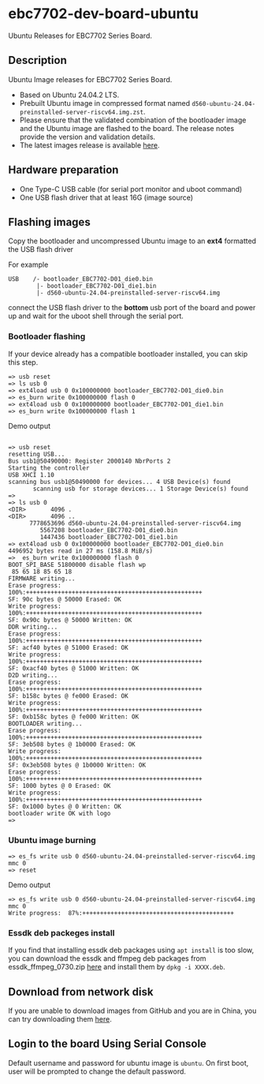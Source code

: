 # ebc7702-dev-board-ubuntu
Ubuntu Releases for EBC7702 Series Board.

## Description

Ubuntu Image releases for EBC7702 Series Board.
- Based on Ubuntu 24.04.2 LTS.
- Prebuilt Ubuntu image in compressed format named `d560-ubuntu-24.04-preinstalled-server-riscv64.img.zst`.
- Please ensure that the validated combination of the bootloader image and the Ubuntu image are flashed to the board. The release notes provide the version and validation details.
- The latest images release is available [here](https://github.com/eswincomputing/ebc7702-dev-board-ubuntu/releases/tag/2025.07.30).

## Hardware preparation
- One Type-C USB cable (for serial port monitor and uboot command)
- One USB flash driver that at least 16G (image source)

## Flashing images
Copy the bootloader and uncompressed Ubuntu image to an **ext4** formatted the USB flash driver

For example
```
USB    /- bootloader_EBC7702-D01_die0.bin
        |- bootloader_EBC7702-D01_die1.bin
        |- d560-ubuntu-24.04-preinstalled-server-riscv64.img
```
connect the USB flash driver to the **bottom** usb port of the  board and power up and wait for the uboot shell through the serial port.

### Bootloader flashing

If your device already has a compatible bootloader installed, you can skip this step.
```
=> usb reset
=> ls usb 0
=> ext4load usb 0 0x100000000 bootloader_EBC7702-D01_die0.bin
=> es_burn write 0x100000000 flash 0
=> ext4load usb 0 0x100000000 bootloader_EBC7702-D01_die1.bin
=> es_burn write 0x100000000 flash 1
```

Demo output
```

=> usb reset
resetting USB...
Bus usb1@50490000: Register 2000140 NbrPorts 2
Starting the controller
USB XHCI 1.10
scanning bus usb1@50490000 for devices... 4 USB Device(s) found
       scanning usb for storage devices... 1 Storage Device(s) found
=>
=> ls usb 0
<DIR>       4096 .
<DIR>       4096 ..
      7778653696 d560-ubuntu-24.04-preinstalled-server-riscv64.img
         5567208 bootloader_EBC7702-D01_die0.bin
         1447436 bootloader_EBC7702-D01_die1.bin
=> ext4load usb 0 0x100000000 bootloader_EBC7702-D01_die0.bin
4496952 bytes read in 27 ms (158.8 MiB/s)
=>  es_burn write 0x100000000 flash 0
BOOT_SPI_BASE 51800000 disable flash wp
 85 65 18 85 65 18
FIRMWARE writing...
Erase progress: 100%:++++++++++++++++++++++++++++++++++++++++++++++++++
SF: 90c bytes @ 50000 Erased: OK
Write progress: 100%:++++++++++++++++++++++++++++++++++++++++++++++++++
SF: 0x90c bytes @ 50000 Written: OK
DDR writing...
Erase progress: 100%:++++++++++++++++++++++++++++++++++++++++++++++++++
SF: acf40 bytes @ 51000 Erased: OK
Write progress: 100%:++++++++++++++++++++++++++++++++++++++++++++++++++
SF: 0xacf40 bytes @ 51000 Written: OK
D2D writing...
Erase progress: 100%:++++++++++++++++++++++++++++++++++++++++++++++++++
SF: b158c bytes @ fe000 Erased: OK
Write progress: 100%:++++++++++++++++++++++++++++++++++++++++++++++++++
SF: 0xb158c bytes @ fe000 Written: OK
BOOTLOADER writing...
Erase progress: 100%:++++++++++++++++++++++++++++++++++++++++++++++++++
SF: 3eb508 bytes @ 1b0000 Erased: OK
Write progress: 100%:++++++++++++++++++++++++++++++++++++++++++++++++++
SF: 0x3eb508 bytes @ 1b0000 Written: OK
Erase progress: 100%:++++++++++++++++++++++++++++++++++++++++++++++++++
SF: 1000 bytes @ 0 Erased: OK
Write progress: 100%:++++++++++++++++++++++++++++++++++++++++++++++++++
SF: 0x1000 bytes @ 0 Written: OK
bootloader write OK with logo
=>
```

### Ubuntu image burning
```
=> es_fs write usb 0 d560-ubuntu-24.04-preinstalled-server-riscv64.img mmc 0
=> reset
```
Demo output
```
=> es_fs write usb 0 d560-ubuntu-24.04-preinstalled-server-riscv64.img mmc 0
Write progress:  87%:+++++++++++++++++++++++++++++++++++++++++++
```

### Essdk deb packeges install

If you find that installing essdk deb packages using `apt install` is too slow, you can download the essdk and ffmpeg deb packages from essdk_ffmpeg_0730.zip [here](https://github.com/eswincomputing/ebc7702-dev-board-ubuntu/releases/tag/2025.07.30) and install them by `dpkg -i XXXX.deb`.

## Download from network disk

If you are unable to download images from GitHub and you are in China, you can try downloading them [here](https://pan.baidu.com/s/1aMLUd5WoxTKgqOzyapTRfA?pwd=rahe).

## Login to the board Using Serial Console

Default username and password for ubuntu image is `ubuntu`.
On first boot, user will be prompted to change the default password.
